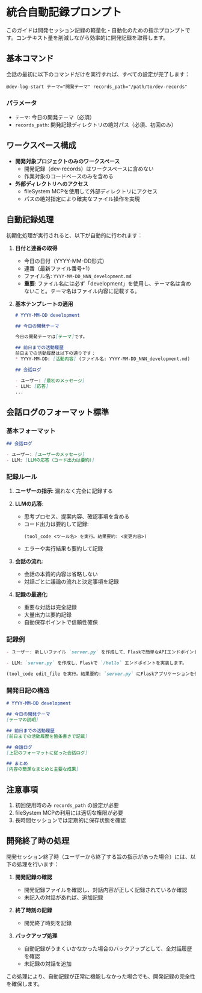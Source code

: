 # 統合自動記録プロンプト

このガイドは開発セッション記録の軽量化・自動化のための指示プロンプトです。コンテキスト量を削減しながら効率的に開発記録を取得します。

## 基本コマンド

会話の最初に以下のコマンドだけを実行すれば、すべての設定が完了します：

```
@dev-log-start テーマ="開発テーマ" records_path="/path/to/dev-records"
```

### パラメータ
- `テーマ`: 今日の開発テーマ（必須）
- `records_path`: 開発記録ディレクトリの絶対パス（必須、初回のみ）

## ワークスペース構成

- **開発対象プロジェクトのみのワークスペース**
  - 開発記録（dev-records）はワークスペースに含めない
  - 作業対象のコードベースのみを含める
- **外部ディレクトリへのアクセス**
  - fileSystem MCPを使用して外部ディレクトリにアクセス
  - パスの絶対指定により確実なファイル操作を実現

## 自動記録処理

初期化処理が実行されると、以下が自動的に行われます：

1. **日付と連番の取得**
   - 今日の日付（YYYY-MM-DD形式）
   - 連番（最新ファイル番号+1）
   - ファイル名: `YYYY-MM-DD_NNN_development.md`
   - **重要**: ファイル名には必ず「development」を使用し、テーマ名は含めないこと。テーマ名はファイル内容に記載する。

2. **基本テンプレートの適用**
   ```markdown
   # YYYY-MM-DD development
   
   ## 今日の開発テーマ
   
   今日の開発テーマは[テーマ]です。
   
   ## 前日までの活動履歴
   前日までの活動履歴は以下の通りです：
   * YYYY-MM-DD: [活動内容] (ファイル名: YYYY-MM-DD_NNN_development.md)
   
   ## 会話ログ
   
   - ユーザー: [最初のメッセージ]
   - LLM: [応答]
   ...
   ```

## 会話ログのフォーマット標準

### 基本フォーマット

```markdown
## 会話ログ

- ユーザー: [ユーザーのメッセージ]
- LLM: [LLMの応答（コード出力は要約）]
```

### 記録ルール

1. **ユーザーの指示**: 漏れなく完全に記録する

2. **LLMの応答**: 
   - 思考プロセス、提案内容、確認事項を含める
   - コード出力は要約して記録:
     ```
     (tool_code <ツール名> を実行。結果要約: <変更内容>)
     ```
   - エラーや実行結果も要約して記録

3. **会話の流れ**:
   - 会話の本質的内容は省略しない
   - 対話ごとに議論の流れと決定事項を記録

4. **記録の最適化**:
   - 重要な対話は完全記録
   - 大量出力は要約記録
   - 自動保存ポイントで信頼性確保

### 記録例

```markdown
- ユーザー: 新しいファイル `server.py` を作成して、Flaskで簡単なAPIエンドポイントを実装してください。

- LLM: `server.py` を作成し、Flaskで `/hello` エンドポイントを実装します。

(tool_code edit_file を実行。結果要約: `server.py` にFlaskアプリケーションを作成)
```

### 開発日記の構造

```markdown
# YYYY-MM-DD development

## 今日の開発テーマ
[テーマの説明]

## 前日までの活動履歴
[前日までの活動履歴を箇条書きで記載]

## 会話ログ
[上記のフォーマットに従った会話ログ]

## まとめ
[内容の簡潔なまとめと主要な成果]
```

## 注意事項

1. 初回使用時のみ `records_path` の設定が必要
2. fileSystem MCPの利用には適切な権限が必要
3. 長時間セッションでは定期的に保存状態を確認

## 開発終了時の処理

開発セッション終了時（ユーザーから終了する旨の指示があった場合）には、以下の処理を行います：

1. **開発記録の確認**
   - 開発記録ファイルを確認し、対話内容が正しく記録されているか確認
   - 未記入の対話があれば、追加記録

2. **終了時刻の記録**
   - 開発終了時刻を記録

3. **バックアップ処理**
   - 自動記録がうまくいかなかった場合のバックアップとして、全対話履歴を確認
   - 未記録の対話を追加

この処理により、自動記録が正常に機能しなかった場合でも、開発記録の完全性を確保します。
